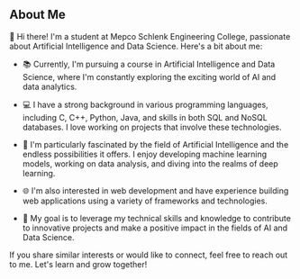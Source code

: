 ## About Me

👋 Hi there! I'm a student at Mepco Schlenk Engineering College, passionate about Artificial Intelligence and Data Science. Here's a bit about me:

- 📚 Currently, I'm pursuing a course in Artificial Intelligence and Data Science, where I'm constantly exploring the exciting world of AI and data analytics.

- 💻 I have a strong background in various programming languages, including C, C++, Python, Java, and skills in both SQL and NoSQL databases. I love working on projects that involve these technologies.

- 🤖 I'm particularly fascinated by the field of Artificial Intelligence and the endless possibilities it offers. I enjoy developing machine learning models, working on data analysis, and diving into the realms of deep learning.

- 🌐 I'm also interested in web development and have experience building web applications using a variety of frameworks and technologies.

- 🧠 My goal is to leverage my technical skills and knowledge to contribute to innovative projects and make a positive impact in the fields of AI and Data Science.

If you share similar interests or would like to connect, feel free to reach out to me. Let's learn and grow together!

